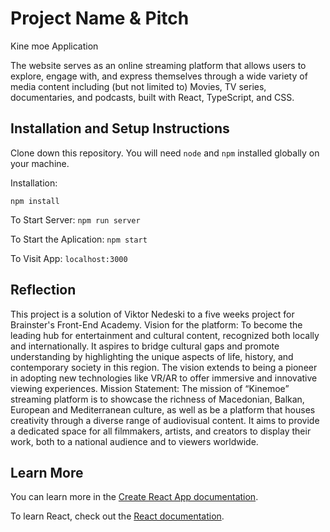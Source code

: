 # Project Name & Pitch

Kine moe Application

The website serves as an online streaming platform that allows users to explore, engage with, and express themselves through a wide variety of media content including (but not limited to) Movies, TV series, documentaries, and podcasts, built with React, TypeScript, and CSS.

## Installation and Setup Instructions

Clone down this repository. You will need `node` and `npm` installed globally on your machine.

Installation:

`npm install`

To Start Server:
`npm run server`

To Start the Aplication:
`npm start`

To Visit App:
`localhost:3000`

## Reflection

This project is a solution of Viktor Nedeski to a five weeks project for Brainster's Front-End Academy.
Vision for the platform: To become the leading hub for entertainment and cultural content, recognized both locally and internationally. It aspires to bridge cultural gaps and promote understanding by highlighting the unique aspects of life, history, and contemporary society in this region. The vision extends to being a pioneer in adopting new technologies like VR/AR to offer immersive and innovative viewing experiences.
Mission Statement: The mission of “Kinemoe” streaming platform is to showcase the richness of Macedonian, Balkan, European and Mediterranean culture, as well as be a platform that houses creativity through a diverse range of audiovisual content. It aims to provide a dedicated space for all filmmakers, artists, and creators to display their work, both to a national audience and to viewers worldwide.

## Learn More

You can learn more in the [Create React App documentation](https://facebook.github.io/create-react-app/docs/getting-started).

To learn React, check out the [React documentation](https://reactjs.org/).
